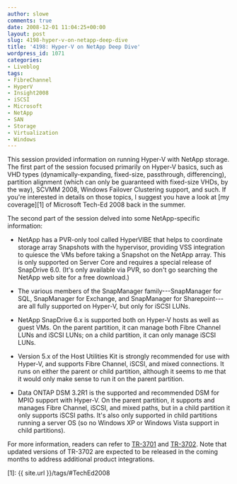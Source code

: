 ```yaml
---
author: slowe
comments: true
date: 2008-12-01 11:04:25+00:00
layout: post
slug: 4198-hyper-v-on-netapp-deep-dive
title: '4198: Hyper-V on NetApp Deep Dive'
wordpress_id: 1071
categories:
- Liveblog
tags:
- FibreChannel
- HyperV
- Insight2008
- iSCSI
- Microsoft
- NetApp
- SAN
- Storage
- Virtualization
- Windows
---
```


This session provided information on running Hyper-V with NetApp storage. The first part of the session focused primarily on Hyper-V basics, such as VHD types (dynamically-expanding, fixed-size, passthrough, differencing), partition alignment (which can only be guaranteed with fixed-size VHDs, by the way), SCVMM 2008, Windows Failover Clustering support, and such. If you're interested in details on those topics, I suggest you have a look at [my coverage][1] of Microsoft Tech-Ed 2008 back in the summer.

The second part of the session delved into some NetApp-specific information:

* NetApp has a PVR-only tool called HyperVIBE that helps to coordinate storage array Snapshots with the hypervisor, providing VSS integration to quiesce the VMs before taking a Snapshot on the NetApp array. This is only supported on Server Core and requires a special release of SnapDrive 6.0. (It's only available via PVR, so don't go searching the NetApp web site for a free download.)

* The various members of the SnapManager family---SnapManager for SQL, SnapManager for Exchange, and SnapManager for Sharepoint---are all fully supported on Hyper-V, but only for iSCSI LUNs.

* NetApp SnapDrive 6.x is supported both on Hyper-V hosts as well as guest VMs. On the parent partition, it can manage both Fibre Channel LUNs and iSCSI LUNs; on a child partition, it can only manage iSCSI LUNs.

* Version 5.x of the Host Utilities Kit is strongly recommended for use with Hyper-V, and supports Fibre Channel, iSCSI, and mixed connections. It runs on either the parent or child partition, although it seems to me that it would only make sense to run it on the parent partition.

* Data ONTAP DSM 3.2R1 is the supported and recommended DSM for MPIO support with Hyper-V. On the parent partition, it supports and manages Fibre Channel, iSCSI, and mixed paths, but in a child partition it only supports iSCSI paths. It's also only supported in child partitions running a server OS (so no Windows XP or Windows Vista support in child partitions).

For more information, readers can refer to [TR-3701](http://www.netapp.com/us/library/technical-reports/tr-3701.html) and [TR-3702](http://www.netapp.com/us/library/technical-reports/tr-3702.html). Note that updated versions of TR-3702 are expected to be released in the coming months to address additional product integrations.

[1]: {{ site.url }}/tags/#TechEd2008
